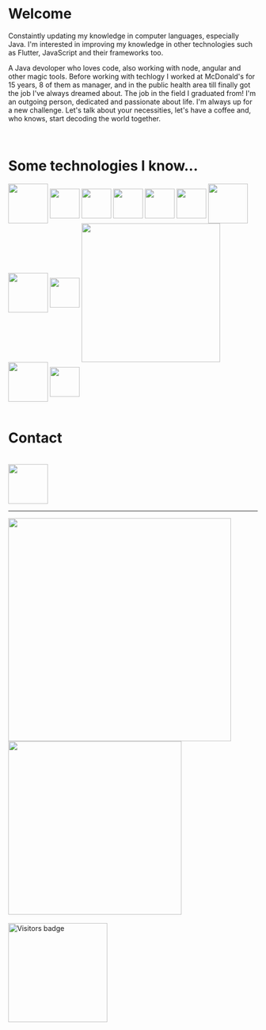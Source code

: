# Welcome

Constaintly updating my knowledge in computer languages, especially Java.  I'm interested in improving my knowledge in other technologies such as Flutter, JavaScript  and their frameworks too.

A Java devoloper who loves code, also working with node, angular and other magic tools.
Before working with techlogy I worked at McDonald's for 15 years, 8 of them as manager, and in the public health area till finally got the job I've always dreamed about. The job in the field I graduated from!
I'm an outgoing person, dedicated and passionate about life. I'm always up for a new challenge.
Let's talk about your necessities, let's have a coffee and, who knows, start decoding the world together.

<br>

# Some technologies I know...

<div>
  <img src="https://cdn.jsdelivr.net/gh/devicons/devicon/icons/java/java-original-wordmark.svg" align="center" heigth="80" width="80"/>
  <img src="https://cdn.jsdelivr.net/gh/devicons/devicon/icons/spring/spring-original.svg" align="center" heigth="60" width="60"/>
  <img src="https://cdn.jsdelivr.net/gh/devicons/devicon/icons/typescript/typescript-original.svg" align="center" heigth="60" width="60"/>
  <img src="https://cdn.jsdelivr.net/gh/devicons/devicon/icons/javascript/javascript-original.svg" align="center" heigth="60" width="60"/>
  <img src="https://cdn.jsdelivr.net/gh/devicons/devicon/icons/angularjs/angularjs-original.svg" align="center" heigth="60" width="60"/>
  <img src="https://cdn.jsdelivr.net/gh/devicons/devicon/icons/vscode/vscode-original.svg" align="center" heigth="60" width="60"/>
  <img src="https://cdn.jsdelivr.net/gh/devicons/devicon/icons/postgresql/postgresql-original-wordmark.svg" align="center" heigth="80" width="80"/>
  <img src="https://cdn.jsdelivr.net/gh/devicons/devicon/icons/nodejs/nodejs-original-wordmark.svg" align="center" heigth="80" width="80"/>
  <img src="https://cdn.jsdelivr.net/gh/devicons/devicon/icons/sequelize/sequelize-original.svg" align="center" heigth="60" width="60"/>
  <img src="https://skillicons.dev/icons?i=prisma,eclipse,postman,express" align="center" heigth="280" width="280"/>
  <img src="https://cdn.jsdelivr.net/gh/devicons/devicon/icons/git/git-original-wordmark.svg" align="center" heigth="80" width="80"/>
  <img src="https://cdn.jsdelivr.net/gh/devicons/devicon/icons/vuejs/vuejs-original-wordmark.svg" align="center" heigth="60" width="60"/>
</div>
<br>

# Contact

<br>
<a href="https://www.linkedin.com/in/michael-pereira-de-oliveira-99a562146/">
<img src="https://cdn.jsdelivr.net/gh/devicons/devicon/icons/linkedin/linkedin-original.svg" align="center" heigth="30" width="80"/>
</a>
<br>
<hr>
<div>
<img src="https://github-readme-stats.vercel.app/api?username=Mizitoh&show_icons=true&theme=dark" align="center" heigth="80" width="450"/>
     <img src="https://github-readme-stats.vercel.app/api/top-langs/?username=Mizitoh&layout=compact" align="center" heigth="40" width="350"/>
</div>
<br>

<img src="https://profile-counter.glitch.me/Mizitoh/count.svg" alt="Visitors badge" align="center" heigth="350" width="200"/>
